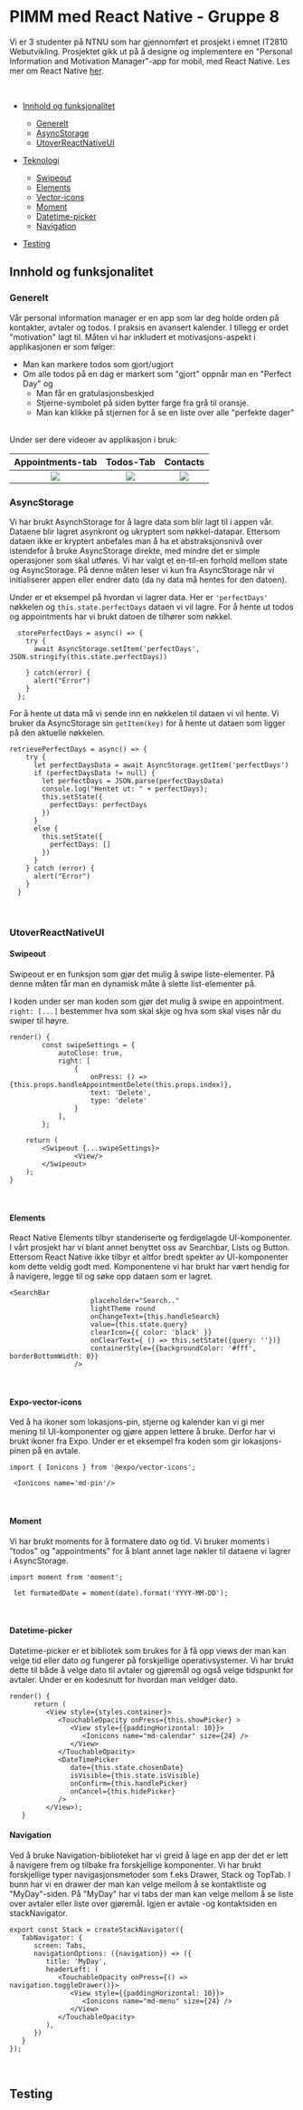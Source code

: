 # PIMM med React Native - Gruppe 8
Vi er 3 studenter på NTNU som har gjennomført et prosjekt i emnet IT2810 Webutvikling. Prosjektet gikk ut på å designe og implementere en "Personal Information and Motivation Manager"-app for mobil, med React Native. Les mer om React Native [her](https://facebook.github.io/react-native/).

<br>

  - [Innhold og funksjonalitet](#innhold-og-funksjonalitet)
    - [Generelt](#generelt)
    - [AsyncStorage](#asyncstorage)
    - [UtoverReactNativeUI](#utoverreactnativeui)
  - [Teknologi](#teknologi)
    - [Swipeout](#swipeout)
    - [Elements](#elements)
    - [Vector-icons](#expo-vector-icons)
    - [Moment](#moment)
    - [Datetime-picker](#datetime-picker)
    - [Navigation](#navigation)
    
  - [Testing](#testing)



## Innhold og funksjonalitet 
### Generelt
Vår personal information manager er en app som lar deg holde orden på kontakter, avtaler og todos. I praksis en avansert kalender. I tillegg er ordet "motivation" lagt til. Måten vi har inkludert et motivasjons-aspekt i applikasjonen er som følger:

- Man kan markere todos som gjort/ugjort
- Om alle todos på en dag er markert som "gjort" oppnår man en "Perfect Day" og  
  - Man får en gratulasjonsbeskjed
  - Stjerne-symbolet på siden bytter farge fra grå til oransje.
  - Man kan klikke på stjernen for å se en liste over alle "perfekte dager"
<br>
Under ser dere videoer av applikasjon i bruk:
<br>

Appointments-tab |  Todos-Tab  | Contacts
:-------------:|:----------------:|:--------------:
![](https://media.giphy.com/media/6o3wcwYMXSeaYYxDFo/giphy.gif)  |  ![](https://media.giphy.com/media/XJMl5OMLBXVKMXhRgp/giphy.gif) | ![](https://media.giphy.com/media/X6IpxDtlSyWcuqFsmc/giphy.gif)


### AsyncStorage

Vi har brukt AsynchStorage for å lagre data som blir lagt til i appen vår. Dataene blir lagret asynkront og ukryptert som nøkkel-datapar. Ettersom dataen ikke er kryptert anbefales man å ha et abstraksjonsnivå over istendefor å bruke AsyncStorage direkte, med mindre det er simple operasjoner som skal utføres. Vi har valgt et en-til-en forhold mellom state og AsyncStorage. På denne måten leser vi kun fra AsyncStorage når vi initialiserer  appen eller endrer dato (da ny data må hentes for den datoen). 

Under er et eksempel på hvordan vi lagrer data. Her er ```'perfectDays'``` nøkkelen og ```this.state.perfectDays```  dataen vi vil lagre. For å hente ut todos og appointments har vi brukt datoen de tilhører som nøkkel. 

```
  storePerfectDays = async() => {
    try {
      await AsyncStorage.setItem('perfectDays', JSON.stringify(this.state.perfectDays))

    } catch(error) {
      alert("Error")
    }
  };
```

For å hente ut data må vi sende inn en nøkkelen til dataen vi vil hente. Vi bruker da AsyncStorage sin ```getItem(key)``` for å hente ut dataen som ligger på den aktuelle nøkkelen. 
```
retrievePerfectDays = async() => {
    try {
      let perfectDaysData = await AsyncStorage.getItem('perfectDays')          
      if (perfectDaysData != null) {
        let perfectDays = JSON.parse(perfectDaysData)
        console.log("Hentet ut: " + perfectDays);
        this.setState({
          perfectDays: perfectDays
        })
      }
      else {
        this.setState({
          perfectDays: []
        })
      }
    } catch (error) {
      alert("Error")
    }   
  }
```

<br>

### UtoverReactNativeUI


#### Swipeout
Swipeout er en funksjon som gjør det mulig å swipe liste-elementer. På denne måten får man en dynamisk måte å slette list-elementer på. 

I koden under ser man koden som gjør det mulig å swipe en appointment. ```right: [...]``` bestemmer hva som skal skje og hva som skal vises når du swiper til høyre. 


```
render() {
        const swipeSettings = {
            autoClose: true,
            right: [
                {
                    onPress: () => {this.props.handleAppointmentDelete(this.props.index)},
                    text: 'Delete',
                    type: 'delete'
                }
            ],
        };
```        
        return (
            <Swipeout {...swipeSettings}>
                    <View/>
            </Swipeout>
        );
    }

<br>

#### Elements
React Native Elements tilbyr standeriserte og ferdigelagde UI-komponenter. I vårt prosjekt har vi blant annet benyttet oss av Searchbar, Lists og Button. Ettersom React Native ikke tilbyr et altfor bredt spekter av UI-komponenter kom dette veldig godt med. Komponentene vi har brukt har vært hendig for å navigere, legge til og søke opp dataen som er lagret.


```
<SearchBar 
                    placeholder="Search.." 
                    lightTheme round 
                    onChangeText={this.handleSearch}
                    value={this.state.query}
                    clearIcon={{ color: 'black' }}
                    onClearText={ () => this.setState({query: ''})}
                    containerStyle={{backgroundColor: '#fff', borderBottomWidth: 0}}
                />
```


<br>

#### Expo-vector-icons

Ved å ha ikoner som lokasjons-pin, stjerne og kalender kan vi gi mer mening til UI-komponenter og gjøre appen lettere å bruke. Derfor har vi brukt ikoner fra Expo. Under er et eksempel fra koden som gir lokasjons-pinen på en avtale.

```import { Ionicons } from '@expo/vector-icons';```

``` <Ionicons name='md-pin'/>```


<br>

#### Moment

Vi har brukt moments for å formatere dato og tid. Vi bruker moments i "todos" og "appointments" for å blant annet lage nøkler til dataene vi lagrer i AsyncStorage. 

```import moment from 'moment';```

``` let formatedDate = moment(date).format('YYYY-MM-DD');```



<br>

#### Datetime-picker

Datetime-picker er et bibliotek som brukes for å få opp views der man kan velge tid eller dato og fungerer på forskjellige operativsystemer. Vi har brukt dette til både å velge dato til avtaler og gjøremål og også velge tidspunkt for avtaler. Under er en kodesnutt for hvordan man veldger dato. 

```
render() {
      return (
         <View style={styles.container}>
            <TouchableOpacity onPress={this.showPicker} >
               <View style={{paddingHorizontal: 10}}>
                  <Ionicons name="md-calendar" size={24} />
               </View>
            </TouchableOpacity>
            <DateTimePicker
               date={this.state.chosenDate}
               isVisible={this.state.isVisible}
               onConfirm={this.handlePicker}
               onCancel={this.hidePicker}
            />
         </View>);
   }
```

#### Navigation

Ved å bruke Navigation-biblioteket har vi greid å lage en app der det er lett å navigere frem og tilbake fra forskjellige komponenter. Vi har brukt forskjellige typer navigasjonsmetoder som f.eks Drawer, Stack og TopTab. I bunn har vi en drawer der man kan velge mellom å se kontaktliste og "MyDay"-siden. På "MyDay" har vi tabs der man kan velge mellom å se liste over avtaler eller liste over gjøremål. Igjen er avtale -og kontaktsiden en stackNavigator. 

```
export const Stack = createStackNavigator({
   TabNavigator: {
      screen: Tabs,
      navigationOptions: ({navigation}) => ({
         title: 'MyDay',
         headerLeft: (
            <TouchableOpacity onPress={() => navigation.toggleDrawer()}>
               <View style={{paddingHorizontal: 10}}>
                  <Ionicons name="md-menu" size={24} />
               </View>
            </TouchableOpacity>
         ), 
      })
   }
});

```

<br>

## Testing


